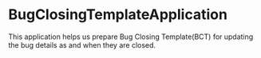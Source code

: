 # BugClosingTemplateApplication
This application helps us prepare Bug Closing Template(BCT) for updating the bug details as and when they are closed.
